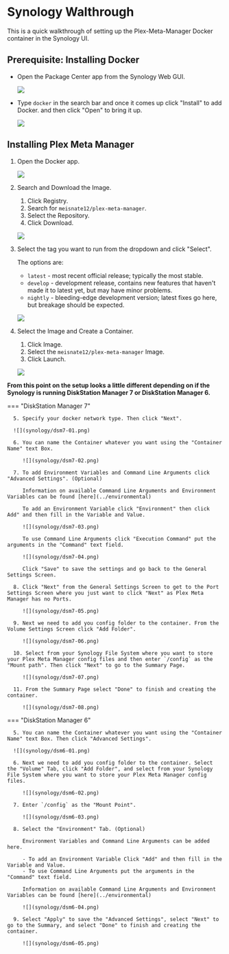 # Synology Walthrough

This is a quick walkthrough of setting up the Plex-Meta-Manager Docker container in the Synology UI.

## Prerequisite: Installing Docker

* Open the Package Center app from the Synology Web GUI.

   ![](synology/synology-01.png)

* Type `docker` in the search bar and once it comes up click "Install" to add Docker. and then click "Open" to bring it up.

   ![](synology/synology-02.png)

## Installing Plex Meta Manager

1. Open the Docker app.

   ![](synology/synology-03.png)

2. Search and Download the Image.
   1. Click Registry.
   2. Search for `meisnate12/plex-meta-manager`.
   3. Select the Repository.
   4. Click Download.

   ![](synology/synology-04.png)

3. Select the tag you want to run from the dropdown and click "Select".

   The options are:
    - `latest` - most recent official release; typically the most stable.
    - `develop` - development release, contains new features that haven't made it to latest yet, but may have minor problems.
    - `nightly` - bleeding-edge development version; latest fixes go here, but breakage should be expected.

   ![](synology/synology-05.png)

4. Select the Image and Create a Container.
   1. Click Image.
   2. Select the `meisnate12/plex-meta-manager` Image.
   4. Click Launch.

   ![](synology/synology-06.png)


**From this point on the setup looks a little different depending on if the Synology is running DiskStation Manager 7 or DiskStation Manager 6.**

=== "DiskStation Manager 7"
   
      5. Specify your docker network type. Then click "Next".
   
      ![](synology/dsm7-01.png)
   
      6. You can name the Container whatever you want using the "Container Name" text Box.
   
         ![](synology/dsm7-02.png)
   
      7. To add Environment Variables and Command Line Arguments click "Advanced Settings". (Optional)
   
         Information on available Command Line Arguments and Environment Variables can be found [here](../environmental)
   
         To add an Environment Variable click "Environment" then click Add" and then fill in the Variable and Value.
   
         ![](synology/dsm7-03.png)
   
         To use Command Line Arguments click "Execution Command" put the arguments in the "Command" text field.
   
         ![](synology/dsm7-04.png)
   
         Click "Save" to save the settings and go back to the General Settings Screen.
   
      8. Click "Next" from the General Settings Screen to get to the Port Settings Screen where you just want to click "Next" as Plex Meta Manager has no Ports.
   
         ![](synology/dsm7-05.png)
   
      9. Next we need to add you config folder to the container. From the Volume Settings Screen click "Add Folder".
   
         ![](synology/dsm7-06.png)
   
      10. Select from your Synology File System where you want to store your Plex Meta Manager config files and then enter `/config` as the "Mount path". Then click "Next" to go to the Summary Page.
   
         ![](synology/dsm7-07.png)
   
      11. From the Summary Page select "Done" to finish and creating the container.
   
         ![](synology/dsm7-08.png)

=== "DiskStation Manager 6"
   
      5. You can name the Container whatever you want using the "Container Name" text Box. Then click "Advanced Settings".
   
      ![](synology/dsm6-01.png)
   
      6. Next we need to add you config folder to the container. Select the "Volume" Tab, click "Add Folder", and select from your Synology File System where you want to store your Plex Meta Manager config files.
   
         ![](synology/dsm6-02.png)
   
      7. Enter `/config` as the "Mount Point".
   
         ![](synology/dsm6-03.png)
   
      8. Select the "Environment" Tab. (Optional)
      
         Environment Variables and Command Line Arguments can be added here.
   
         - To add an Environment Variable Click "Add" and then fill in the Variable and Value.
         - To use Command Line Arguments put the arguments in the "Command" text field.
   
         Information on available Command Line Arguments and Environment Variables can be found [here](../environmental)
   
         ![](synology/dsm6-04.png)
   
      9. Select "Apply" to save the "Advanced Settings", select "Next" to go to the Summary, and select "Done" to finish and creating the container.
   
         ![](synology/dsm6-05.png)
